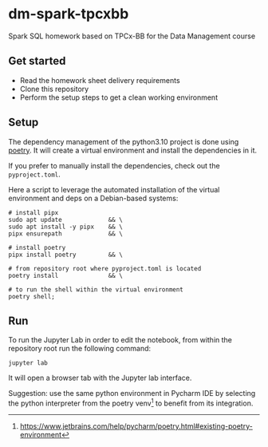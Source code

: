# dm-spark-tpcxbb

Spark SQL homework based on TPCx-BB for the Data Management course

## Get started

- Read the homework sheet delivery requirements
- Clone this repository
- Perform the setup steps to get a clean working environment

## Setup

The dependency management of the python3.10 project is done using 
[poetry](https://python-poetry.org/docs/).
It will create a virtual environment and install the dependencies in it.

If you prefer to manually install the dependencies, 
check out the `pyproject.toml`.

Here a script to leverage the automated installation of
the virtual environment and deps on a Debian-based systems:
```shell
# install pipx
sudo apt update             && \
sudo apt install -y pipx    && \
pipx ensurepath             && \

# install poetry
pipx install poetry         && \

# from repository root where pyproject.toml is located
poetry install              && \

# to run the shell within the virtual environment
poetry shell;
```

## Run

To run the Jupyter Lab in order to edit the notebook,
from within the repository root run the following command:

```shell
jupyter lab
```

It will open a browser tab with the Jupyter lab interface.

Suggestion: 
use the same python environment in Pycharm IDE 
by selecting the python interpreter from the poetry venv[^1] 
to benefit from its integration.

[^1]: https://www.jetbrains.com/help/pycharm/poetry.html#existing-poetry-environment
